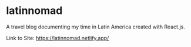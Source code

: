 # latinnomad
A travel blog documenting my time in Latin America created with React.js. 

Link to Site: https://latinnomad.netlify.app/
